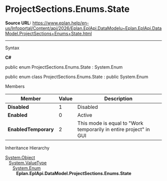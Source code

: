 # ProjectSections.Enums.State

**Source URL:** https://www.eplan.help/en-us/Infoportal/Content/api/2026/Eplan.EplApi.DataModelu~Eplan.EplApi.DataModel.ProjectSections+Enums+State.html

---

Syntax

**C#**



public enum ProjectSections.Enums.State : System.Enum

public enum class ProjectSections.Enums.State : public System.Enum


Members

| Member | Value | Description |
| --- | --- | --- |
| **Disabled** | 1 | Disabled |
| **Enabled** | 0 | Active |
| **EnabledTemporary** | 2 | This mode is equal to "Work temporarily in entire project" in GUI |

Inheritance Hierarchy

[System.Object](#)  
   [System.ValueType](#)  
      [System.Enum](#)  
         **Eplan.EplApi.DataModel.ProjectSections.Enums.State**
